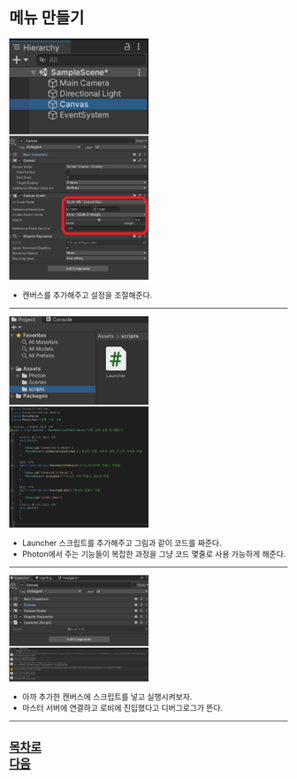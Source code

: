 메뉴 만들기
=======================
<img src="https://github.com/isp829/3dunitymulty/blob/master/images/lecture3/lecture3-1/3-1-1.PNG" width="50%">  
<img src="https://github.com/isp829/3dunitymulty/blob/master/images/lecture3/lecture3-1/3-1-2.PNG" width="50%">

* 캔버스를 추가해주고 설정을 조절해준다.  

 ---------------------------------   
<img src="https://github.com/isp829/3dunitymulty/blob/master/images/lecture3/lecture3-1/3-1-3.PNG" width="50%">  
<img src="https://github.com/isp829/3dunitymulty/blob/master/images/lecture3/lecture3-1/3-1-4.PNG" width="50%">

* Launcher 스크립트를 추가해주고 그림과 같이 코드를 짜준다.   
* Photon에서 주는 기능들이 복잡한 과정을 그냥 코드 몇줄로 사용 가능하게 해준다.  

 ---------------------------------   
<img src="https://github.com/isp829/3dunitymulty/blob/master/images/lecture3/lecture3-1/3-1-5.PNG" width="50%">  
<img src="https://github.com/isp829/3dunitymulty/blob/master/images/lecture3/lecture3-1/3-1-6.PNG" width="50%">

* 아까 추가한 캔버스에 스크립트를 넣고 실행시켜보자.  
* 마스터 서버에 연결하고 로비에 진입했다고 디버그로그가 뜬다.  

 ---------------------------------   
[목차로](https://github.com/isp829/3dunitymulty/blob/master/README.md)  
[다음](https://github.com/isp829/3dunitymulty/blob/master/lecture/lecture3-2.md)  
-----------------------------
    

    
